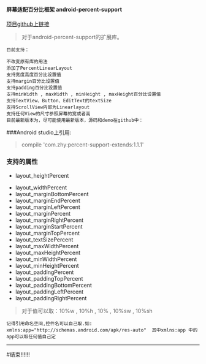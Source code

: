 #### 屏幕适配百分比框架 android-percent-support
	
[项目github上链接](https://github.com/hongyangAndroid/android-percent-support-extend)
	
>对于android-percent-support的扩展库。

	目前支持：

	不改变原有库的用法
	添加了PercentLinearLayout
	支持宽度高度百分比设置值
	支持margin百分比设置值
	支持padding百分比设置值
	支持minWidth , maxWidth , minHeight , maxHeight百分比设置值
	支持TextView、Button、EditText的textSize
	支持ScrollView内部为Linearlayout
	支持任何View的尺寸参照屏幕的宽或者高
	目前最新版本为，尽可能使用最新版本，源码和demo在github中：

###Android studio上引用:

>compile 'com.zhy:percent-support-extends:1.1.1'

### 支持的属性

+ layout_heightPercent
- layout_widthPercent
- layout_marginBottomPercent
- layout_marginEndPercent
- layout_marginLeftPercent
- layout_marginPercent
- layout_marginRightPercent
- layout_marginStartPercent
- layout_marginTopPercent
- layout_textSizePercent
- layout_maxWidthPercent
- layout_maxHeightPercent
- layout_minWidthPercent
- layout_minHeightPercent
- layout_paddingPercent
- layout_paddingTopPercent
- layout_paddingBottomPercent
- layout_paddingLeftPercent
- layout_paddingRightPercent


>对于值可以取：10%w , 10%h , 10% , 10%sw , 10%sh


`记得引用命名空间,控件名可以自己取.如: xmlns:app="http://schemas.android.com/apk/res-auto"  其中xmlns:app 中的app可以取任何值自己定`



---

#结束!!!!!!


	
	
	
	
	


